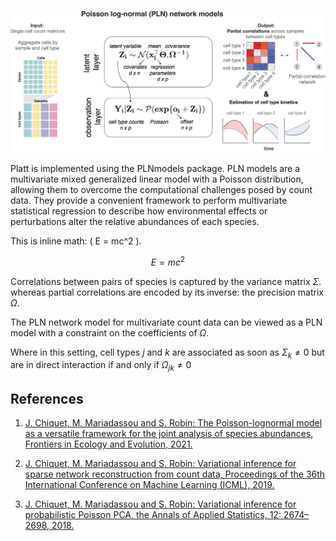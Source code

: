 <script type="text/javascript" async
  src="https://cdnjs.cloudflare.com/ajax/libs/mathjax/3.2.0/es5/tex-mml-chtml.js">
</script>


![](assets/platt_overview.png)

Platt is implemented using the PLNmodels package. PLN models are a multivariate mixed generalized linear model with a Poisson distribution, allowing them to overcome the computational challenges posed by count data. They provide a convenient framework to perform multivariate statistical regression to describe how environmental effects or perturbations alter the relative abundances of each species.

This is inline math: \( E = mc^2 \).

$$
E = mc^2
$$




Correlations between pairs of species is captured by the variance matrix $\Sigma$. 
whereas partial correlations are encoded by its inverse: the precision matrix $\Omega$. 

The PLN network model for multivariate count data can be viewed as a PLN model with a constraint on the coefficients of $\Omega$. ​


Where in this setting, cell types $j$ and $k$ are associated as soon as $\Sigma_k \neq 0$ but are in direct interaction if and only if $\Omega_{jk} \neq 0$​



## References 

1. [J. Chiquet, M. Mariadassou and S. Robin: The Poisson-lognormal model as a versatile framework for the joint analysis of species abundances, Frontiers in Ecology and Evolution, 2021.](https://www.frontiersin.org/articles/10.3389/fevo.2021.588292/full")

2. [J. Chiquet, M. Mariadassou and S. Robin: Variational inference for sparse network reconstruction from count data, Proceedings of the 36th International Conference on Machine Learning (ICML), 2019.](http://proceedings.mlr.press/v97/chiquet19a.html)

3. [J. Chiquet, M. Mariadassou and S. Robin: Variational inference for probabilistic Poisson PCA, the Annals of Applied Statistics, 12: 2674–2698, 2018.](http://dx.doi.org/10.1214/18%2DAOAS1177")